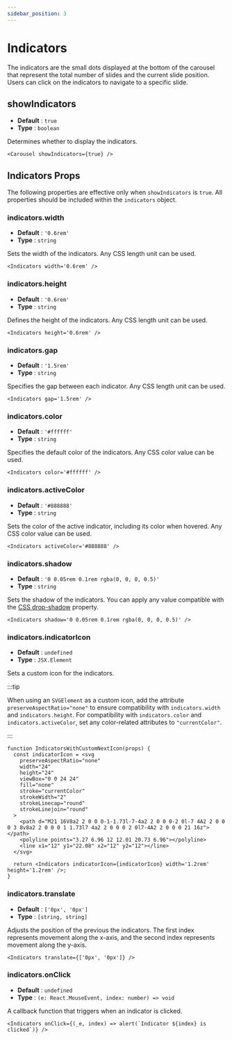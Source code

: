 ```yaml
---
sidebar_position: 3
---
```


# Indicators

The indicators are the small dots displayed at the bottom of the carousel that represent the total number of slides and the current slide position. Users can click on the indicators to navigate to a specific slide.

## showIndicators

* **Default** : `true`
* **Type** : `boolean`

Determines whether to display the indicators.

```tsx live
<Carousel showIndicators={true} />
```

## Indicators Props

The following properties are effective only when `showIndicators` is `true`. All properties should be included within the `indicators` object.

### indicators.width

* **Default** : `'0.6rem'`
* **Type** : `string`

Sets the width of the indicators. Any CSS length unit can be used.

```tsx live
<Indicators width='0.6rem' />
```

### indicators.height

* **Default** : `'0.6rem'`
* **Type** : `string`

Defines the height of the indicators. Any CSS length unit can be used.

```tsx live
<Indicators height='0.6rem' />
```

### indicators.gap

* **Default** : `'1.5rem'`
* **Type** : `string`

Specifies the gap between each indicator. Any CSS length unit can be used.

```tsx live
<Indicators gap='1.5rem' />
```

### indicators.color

* **Default** : `'#ffffff'`
* **Type** : `string`

Specifies the default color of the indicators. Any CSS color value can be used.

```tsx live
<Indicators color='#ffffff' />
```

### indicators.activeColor

* **Default** : `'#888888'`
* **Type** : `string`

Sets the color of the active indicator, including its color when hovered. Any CSS color value can be used.

```tsx live
<Indicators activeColor='#888888' />
```

### indicators.shadow

* **Default** : `'0 0.05rem 0.1rem rgba(0, 0, 0, 0.5)'`
* **Type** : `string`

Sets the shadow of the indicators. You can apply any value compatible with the [CSS drop-shadow](https://developer.mozilla.org/en-US/docs/Web/CSS/filter-function/drop-shadow) property.


```tsx live
<Indicators shadow='0 0.05rem 0.1rem rgba(0, 0, 0, 0.5)' />
```

### indicators.indicatorIcon

* **Default** : `undefined`
* **Type** : `JSX.Element`

Sets a custom icon for the indicators.

:::tip

 When using an `SVGElement` as a custom icon, add the attribute `preserveAspectRatio="none"` to ensure compatibility with `indicators.width` and `indicators.height`. For compatibility with `indicators.color` and `indicators.activeColor`, set any color-related attributes to `"currentColor"`.

:::

```tsx live
function IndicatorsWithCustomNextIcon(props) {
  const indicatorIcon = <svg
    preserveAspectRatio="none"
    width="24"
    height="24"
    viewBox="0 0 24 24"
    fill="none"
    stroke="currentColor"
    strokeWidth="2"
    strokeLinecap="round"
    strokeLinejoin="round"
  >
    <path d="M21 16V8a2 2 0 0 0-1-1.73l-7-4a2 2 0 0 0-2 0l-7 4A2 2 0 0 0 3 8v8a2 2 0 0 0 1 1.73l7 4a2 2 0 0 0 2 0l7-4A2 2 0 0 0 21 16z"></path>
    <polyline points="3.27 6.96 12 12.01 20.73 6.96"></polyline>
    <line x1="12" y1="22.08" x2="12" y2="12"></line>
  </svg>

  return <Indicators indicatorIcon={indicatorIcon} width='1.2rem' height='1.2rem' />;
}
```
### indicators.translate

* **Default** : `['0px', '0px']`
* **Type** : `[string, string]`

Adjusts the position of the previous the indicators. The first index represents movement along the x-axis, and the second index represents movement along the y-axis.

```tsx live
<Indicators translate={['0px', '0px']} />
```

### indicators.onClick

* **Default** : `undefined`
* **Type** : `(e: React.MouseEvent, index: number) => void`

A callback function that triggers when an indicator is clicked. 

```tsx live
<Indicators onClick={(_e, index) => alert(`Indicator ${index} is clicked`)} />
```